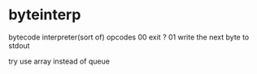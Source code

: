 # byteinterp
bytecode interpreter(sort of)
opcodes
00 exit ?
01 write the next byte to stdout



try use array instead of queue